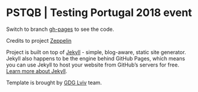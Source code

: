 # PSTQB | Testing Portugal 2018 event

Switch to branch [gh-pages](https://github.com/pstqb/testingportugal2018/tree/gh-pages) to see the code.

Credits to project [Zeppelin](https://github.com/gdg-x/zeppelin)

Project is built on top of [Jekyll](http://jekyllrb.com/) - simple, blog-aware, static site generator. Jekyll also happens to be the engine behind GitHub Pages, which means you can use Jekyll to host your website from GitHub’s servers for free. [Learn more about Jekyll](http://jekyllrb.com/).

Template is brought by [GDG Lviv](http://lviv.gdg.org.ua/) team.


